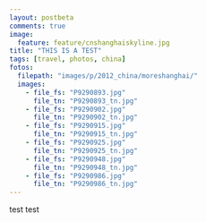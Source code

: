 ```yaml
---
layout: postbeta
comments: true
image: 
  feature: feature/cnshanghaiskyline.jpg
title: "THIS IS A TEST"
tags: [travel, photos, china]
fotos:
  filepath: "images/p/2012_china/moreshanghai/"
  images:
    - file_fs: "P9290893.jpg"
      file_tn: "P9290893_tn.jpg"
    - file_fs: "P9290902.jpg"
      file_tn: "P9290902_tn.jpg"
    - file_fs: "P9290915.jpg"
      file_tn: "P9290915_tn.jpg"
    - file_fs: "P9290925.jpg"
      file_tn: "P9290925_tn.jpg"
    - file_fs: "P9290948.jpg"
      file_tn: "P9290948_tn.jpg"
    - file_fs: "P9290986.jpg"
      file_tn: "P9290986_tn.jpg"
---
```

test test
